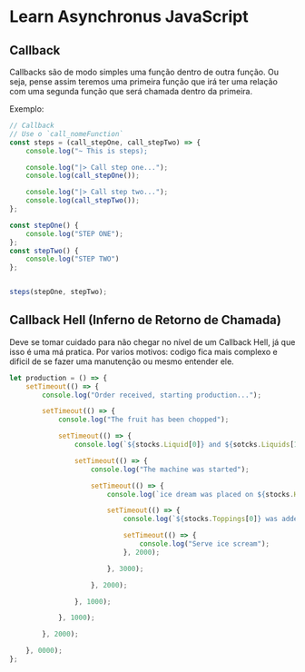 # Learn Asynchronus JavaScript

## Callback
Callbacks são de modo simples uma função dentro de outra função. Ou seja, pense assim teremos uma primeira função que irá ter uma relação com uma segunda função que será chamada dentro da primeira.

Exemplo:

```js
// Callback
// Use o `call_nomeFunction`
const steps = (call_stepOne, call_stepTwo) => {
	console.log("~ This is steps);

	console.log("|> Call step one...");
	console.log(call_stepOne());

	console.log("|> Call step two...");
	console.log(call_stepTwo());
};

const stepOne() {
	console.log("STEP ONE");
};
const stepTwo() {
	console.log("STEP TWO")
};


steps(stepOne, stepTwo);
```

## Callback Hell (Inferno de Retorno de Chamada)
Deve se tomar cuidado para não chegar no nível de um Callback Hell, já que isso é uma má pratica. Por varios motivos: codigo fica mais complexo e dificil de se fazer uma manutenção ou mesmo entender ele.

```js
let production = () => {
	setTimeout(() => {
		console.log("Order received, starting production...");

		setTimeout(() => {
			console.log("The fruit has been chopped");

			setTimeout(() => {
				console.log(`${stocks.Liquid[0]} and ${sotcks.Liquids[1]} was added`);

				setTimeout(() => {
					console.log("The machine was started");

					setTimeout(() => {
						console.log(`ice dream was placed on ${stocks.Holders[0]}`);

						setTimeout(() => {
							console.log(`${stocks.Toppings[0]} was added as toppings`);

							setTimeout(() => {
								console.log("Serve ice scream");
							}, 2000);

						}, 3000);

					}, 2000);

				}, 1000);

			}, 1000);

		}, 2000);

	}, 0000);
};
```